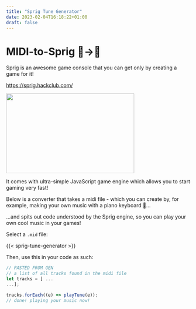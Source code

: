 ```yaml
---
title: "Sprig Tune Generator"
date: 2023-02-04T16:18:22+01:00
draft: false
---
```


# MIDI-to-Sprig 🎼->📜

Sprig is an awesome game console that you can get only by creating a game for it!

https://sprig.hackclub.com/

<img src="https://user-images.githubusercontent.com/27078897/186769641-5b1181b4-9969-4276-9fa0-9f15140e4a9b.jpg" width="350px" height="217px">

It comes with ultra-simple JavaScript game engine which allows you to start gaming very fast!

Below is a converter that takes a midi file - which you can create by, for example, making your own music with a piano keyboard 🎹...

...and spits out code understood by the Sprig engine, so you can play your own cool music in your games!

Select a `.mid` file:

{{< sprig-tune-generator >}}

Then, use this in your code as such:

```javascript
// PASTED FROM GEN
// a list of all tracks found in the midi file
let tracks = [ ...
...];

tracks.forEach((e) => playTune(e));
// done! playing your music now!
```
